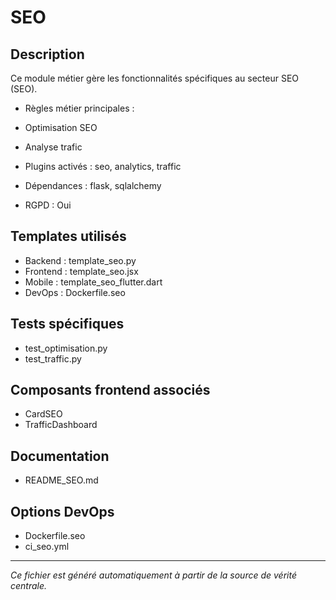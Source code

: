 # SEO

## Description
Ce module métier gère les fonctionnalités spécifiques au secteur SEO (SEO).

- Règles métier principales :
- Optimisation SEO
- Analyse trafic


- Plugins activés : seo, analytics, traffic
- Dépendances : flask, sqlalchemy
- RGPD : Oui

## Templates utilisés
- Backend : template_seo.py
- Frontend : template_seo.jsx
- Mobile : template_seo_flutter.dart
- DevOps : Dockerfile.seo

## Tests spécifiques
- test_optimisation.py
- test_traffic.py


## Composants frontend associés
- CardSEO
- TrafficDashboard


## Documentation
- README_SEO.md


## Options DevOps
- Dockerfile.seo
- ci_seo.yml


---
*Ce fichier est généré automatiquement à partir de la source de vérité centrale.*